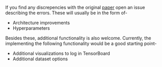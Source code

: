 If you find any discrepencies with the original [paper](https://arxiv.org/abs/1612.05424v2) open an issue describing the errors. These will usually be in the form of-

- Architecture improvements
- Hyperparameters

Besides these, additional functionality is also welcome. Currently, the implementing the following functionality would be a good starting point-

- Additional visualizations to log in TensorBoard
- Additional dataset options

